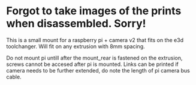 
# Forgot to take images of the prints when disassembled. Sorry!


This is a small mount for a raspberry pi + camera v2 that fits on the e3d toolchanger.
Will fit on any extrusion with 8mm spacing.


Do not mount pi untill after the mount_rear is fastened on the extrusion, screws cannot be accesed after pi is mounted.
Links can be printed if camera needs to be further extended, do note the length of pi camera bus cable.